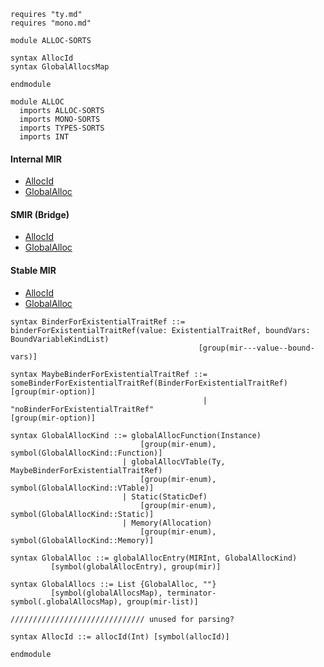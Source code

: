 ```k
requires "ty.md"
requires "mono.md"

module ALLOC-SORTS

syntax AllocId
syntax GlobalAllocsMap

endmodule

module ALLOC
  imports ALLOC-SORTS
  imports MONO-SORTS
  imports TYPES-SORTS
  imports INT
```

#### Internal MIR
- [AllocId](https://github.com/runtimeverification/rust/blob/9131ddf5faba14fab225a7bf8ef5ee5dafe12e3b/compiler/rustc_middle/src/mir/interpret/mod.rs#L104-L105)
- [GlobalAlloc](https://github.com/runtimeverification/rust/blob/9131ddf5faba14fab225a7bf8ef5ee5dafe12e3b/compiler/rustc_middle/src/mir/interpret/mod.rs#L270-L288)

#### SMIR (Bridge)
- [AllocId](https://github.com/runtimeverification/rust/blob/9131ddf5faba14fab225a7bf8ef5ee5dafe12e3b/compiler/rustc_smir/src/rustc_smir/convert/mir.rs#L701-L706)
- [GlobalAlloc](https://github.com/runtimeverification/rust/blob/9131ddf5faba14fab225a7bf8ef5ee5dafe12e3b/compiler/rustc_smir/src/rustc_smir/convert/mir.rs#L708-L725)

#### Stable MIR
- [AllocId](https://github.com/runtimeverification/rust/blob/9131ddf5faba14fab225a7bf8ef5ee5dafe12e3b/compiler/stable_mir/src/mir/alloc.rs#L45-L47)
- [GlobalAlloc](https://github.com/runtimeverification/rust/blob/9131ddf5faba14fab225a7bf8ef5ee5dafe12e3b/compiler/stable_mir/src/mir/alloc.rs#L11-L25)

```k
syntax BinderForExistentialTraitRef ::= binderForExistentialTraitRef(value: ExistentialTraitRef, boundVars: BoundVariableKindList)
                                          [group(mir---value--bound-vars)]

syntax MaybeBinderForExistentialTraitRef ::= someBinderForExistentialTraitRef(BinderForExistentialTraitRef) [group(mir-option)]
                                           | "noBinderForExistentialTraitRef"                               [group(mir-option)]

syntax GlobalAllocKind ::= globalAllocFunction(Instance)
                             [group(mir-enum), symbol(GlobalAllocKind::Function)]
                         | globalAllocVTable(Ty, MaybeBinderForExistentialTraitRef)
                             [group(mir-enum), symbol(GlobalAllocKind::VTable)]
                         | Static(StaticDef)
                             [group(mir-enum), symbol(GlobalAllocKind::Static)]
                         | Memory(Allocation)
                             [group(mir-enum), symbol(GlobalAllocKind::Memory)]

syntax GlobalAlloc ::= globalAllocEntry(MIRInt, GlobalAllocKind)
         [symbol(globalAllocEntry), group(mir)]

syntax GlobalAllocs ::= List {GlobalAlloc, ""}
         [symbol(globalAllocsMap), terminator-symbol(.globalAllocsMap), group(mir-list)]

////////////////////////////// unused for parsing?

syntax AllocId ::= allocId(Int) [symbol(allocId)]

endmodule
```
